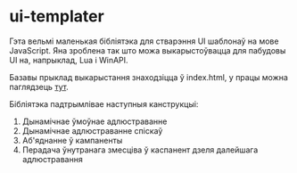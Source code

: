 # ui-templater
Гэта вельмі маленькая бібліятэка для стварэння UI шаблонаў на мове JavaScript. Яна зроблена так што можа выкарыстоўвацца для пабудовы UI на, напрыклад, Lua і WinAPI.

Базавы прыклад выкарыстання знаходзіцца ў index.html, у працы можна паглядзець [тут](https://alexey1994.github.io/ui-templater/).

Бібліятэка падтрымлівае наступныя канструкцыі:
1. Дынамічнае ўмоўнае адлюстраванне
2. Дынамічнае адлюстраванне спіскаў
3. Аб'яднанне ў кампаненты
4. Перадача ўнутранага змесціва ў каспанент дзеля далейшага адлюстравання
